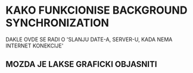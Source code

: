 # KAKO FUNKCIONISE BACKGROUND SYNCHRONIZATION

DAKLE OVDE SE RADI O 'SLANJU DATE-A, SERVER-U, KADA NEMA INTERNET KONEKCIJE'

## MOZDA JE LAKSE GRAFICKI OBJASNITI


